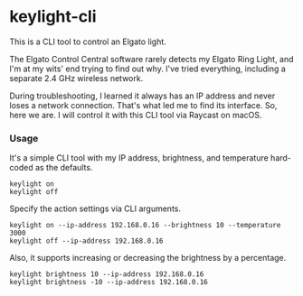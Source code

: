 # keylight-cli

This is a CLI tool to control an Elgato light.

The Elgato Control Central software rarely detects my Elgato Ring Light, and I'm at my wits' end trying to find out why. I've tried everything, including a separate 2.4 GHz wireless network.

During troubleshooting, I learned it always has an IP address and never loses a network connection. That's what led me to find its interface. So, here we are. I will control it with this CLI tool via Raycast on macOS.

### Usage

It's a simple CLI tool with my IP address, brightness, and temperature hard-coded as the defaults.

```shell
keylight on
keylight off
```

Specify the action settings via CLI arguments.

```shell
keylight on --ip-address 192.168.0.16 --brightness 10 --temperature 3000
keylight off --ip-address 192.168.0.16
```

Also, it supports increasing or decreasing the brightness by a percentage.
```shell
keylight brightness 10 --ip-address 192.168.0.16
keylight brightness -10 --ip-address 192.168.0.16
```
